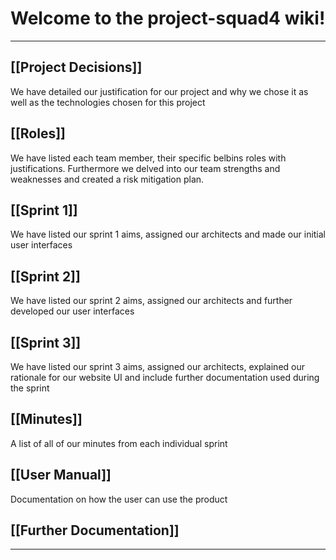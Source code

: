 # Welcome to the project-squad4 wiki!

***
## [[Project Decisions]]
We have detailed our justification for our project and why we chose it as well as the technologies chosen for this project

## [[Roles]]
We have listed each team member, their specific belbins roles with justifications. Furthermore we delved into our team strengths and weaknesses and created a risk mitigation plan. 

## [[Sprint 1]]
We have listed our sprint 1 aims, assigned our architects and made our initial user interfaces

## [[Sprint 2]]
We have listed our sprint 2 aims, assigned our architects and further developed our user interfaces

## [[Sprint 3]]
We have listed our sprint 3 aims, assigned our architects, explained our rationale for our website UI and include further documentation used during the sprint

## [[Minutes]]
A list of all of our minutes from each individual sprint

## [[User Manual]]
Documentation on how the user can use the product

## [[Further Documentation]]
***